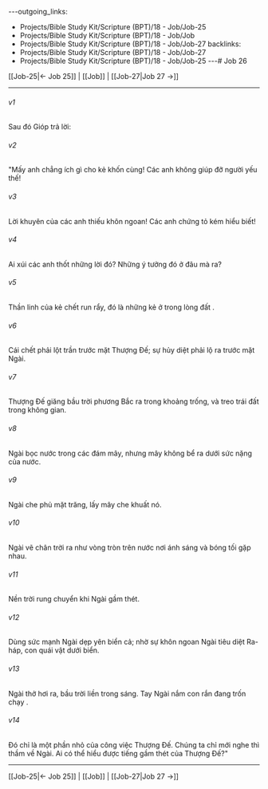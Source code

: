 ---outgoing_links:
  - Projects/Bible Study Kit/Scripture (BPT)/18 - Job/Job-25
  - Projects/Bible Study Kit/Scripture (BPT)/18 - Job/Job
  - Projects/Bible Study Kit/Scripture (BPT)/18 - Job/Job-27
backlinks:
  - Projects/Bible Study Kit/Scripture (BPT)/18 - Job/Job-27
  - Projects/Bible Study Kit/Scripture (BPT)/18 - Job/Job-25
---# Job 26

[[Job-25|← Job 25]] | [[Job]] | [[Job-27|Job 27 →]]
***



###### v1 
Sau đó Gióp trả lời: 

###### v2 
"Mấy anh chẳng ích gì cho kẻ khốn cùng! Các anh không giúp đỡ người yếu thế! 

###### v3 
Lời khuyên của các anh thiếu khôn ngoan! Các anh chứng tỏ kém hiểu biết! 

###### v4 
Ai xúi các anh thốt những lời đó? Những ý tưởng đó ở đâu mà ra? 

###### v5 
Thần linh của kẻ chết run rẩy, đó là những kẻ ở trong lòng đất . 

###### v6 
Cái chết phải lột trần trước mặt Thượng Đế; sự hủy diệt phải lộ ra trước mặt Ngài. 

###### v7 
Thượng Đế giăng bầu trời phương Bắc ra trong khoảng trống, và treo trái đất trong không gian. 

###### v8 
Ngài bọc nước trong các đám mây, nhưng mây không bể ra dưới sức nặng của nước. 

###### v9 
Ngài che phủ mặt trăng, lấy mây che khuất nó. 

###### v10 
Ngài vẽ chân trời ra như vòng tròn trên nước nơi ánh sáng và bóng tối gặp nhau. 

###### v11 
Nền trời rung chuyển khi Ngài gầm thét. 

###### v12 
Dùng sức mạnh Ngài dẹp yên biển cả; nhờ sự khôn ngoan Ngài tiêu diệt Ra-háp, con quái vật dưới biển. 

###### v13 
Ngài thở hơi ra, bầu trời liền trong sáng. Tay Ngài nắm con rắn đang trốn chạy . 

###### v14 
Đó chỉ là một phần nhỏ của công việc Thượng Đế. Chúng ta chỉ mới nghe thì thầm về Ngài. Ai có thể hiểu được tiếng gầm thét của Thượng Đế?"

***
[[Job-25|← Job 25]] | [[Job]] | [[Job-27|Job 27 →]]
